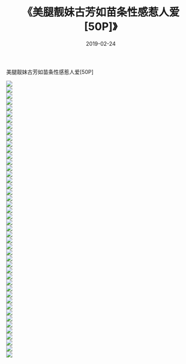 ﻿---
layout: post
title:  《美腿靓妹古芳如苗条性感惹人爱[50P]》
date:   2019-02-24
img: http://pic.660000.xyz/1:/唯美/2019/美腿靓妹古芳如苗条性感惹人爱[50P]/000.jpg
categories: [美女, 清纯, 唯美]
---

美腿靓妹古芳如苗条性感惹人爱[50P]

  ![](http://pic.660000.xyz/1:/唯美/2019/美腿靓妹古芳如苗条性感惹人爱[50P]/001.jpg) <br> ![](http://pic.660000.xyz/1:/唯美/2019/美腿靓妹古芳如苗条性感惹人爱[50P]/002.jpg) <br> ![](http://pic.660000.xyz/1:/唯美/2019/美腿靓妹古芳如苗条性感惹人爱[50P]/003.jpg) <br> ![](http://pic.660000.xyz/1:/唯美/2019/美腿靓妹古芳如苗条性感惹人爱[50P]/004.jpg) <br> ![](http://pic.660000.xyz/1:/唯美/2019/美腿靓妹古芳如苗条性感惹人爱[50P]/005.jpg) <br> ![](http://pic.660000.xyz/1:/唯美/2019/美腿靓妹古芳如苗条性感惹人爱[50P]/006.jpg) <br> ![](http://pic.660000.xyz/1:/唯美/2019/美腿靓妹古芳如苗条性感惹人爱[50P]/007.jpg) <br> ![](http://pic.660000.xyz/1:/唯美/2019/美腿靓妹古芳如苗条性感惹人爱[50P]/008.jpg) <br> ![](http://pic.660000.xyz/1:/唯美/2019/美腿靓妹古芳如苗条性感惹人爱[50P]/009.jpg) <br> ![](http://pic.660000.xyz/1:/唯美/2019/美腿靓妹古芳如苗条性感惹人爱[50P]/010.jpg) <br> ![](http://pic.660000.xyz/1:/唯美/2019/美腿靓妹古芳如苗条性感惹人爱[50P]/011.jpg) <br> ![](http://pic.660000.xyz/1:/唯美/2019/美腿靓妹古芳如苗条性感惹人爱[50P]/012.jpg) <br> ![](http://pic.660000.xyz/1:/唯美/2019/美腿靓妹古芳如苗条性感惹人爱[50P]/013.jpg) <br> ![](http://pic.660000.xyz/1:/唯美/2019/美腿靓妹古芳如苗条性感惹人爱[50P]/014.jpg) <br> ![](http://pic.660000.xyz/1:/唯美/2019/美腿靓妹古芳如苗条性感惹人爱[50P]/015.jpg) <br> ![](http://pic.660000.xyz/1:/唯美/2019/美腿靓妹古芳如苗条性感惹人爱[50P]/016.jpg) <br> ![](http://pic.660000.xyz/1:/唯美/2019/美腿靓妹古芳如苗条性感惹人爱[50P]/017.jpg) <br> ![](http://pic.660000.xyz/1:/唯美/2019/美腿靓妹古芳如苗条性感惹人爱[50P]/018.jpg) <br> ![](http://pic.660000.xyz/1:/唯美/2019/美腿靓妹古芳如苗条性感惹人爱[50P]/019.jpg) <br> ![](http://pic.660000.xyz/1:/唯美/2019/美腿靓妹古芳如苗条性感惹人爱[50P]/020.jpg) <br> ![](http://pic.660000.xyz/1:/唯美/2019/美腿靓妹古芳如苗条性感惹人爱[50P]/021.jpg) <br> ![](http://pic.660000.xyz/1:/唯美/2019/美腿靓妹古芳如苗条性感惹人爱[50P]/022.jpg) <br> ![](http://pic.660000.xyz/1:/唯美/2019/美腿靓妹古芳如苗条性感惹人爱[50P]/023.jpg) <br> ![](http://pic.660000.xyz/1:/唯美/2019/美腿靓妹古芳如苗条性感惹人爱[50P]/024.jpg) <br> ![](http://pic.660000.xyz/1:/唯美/2019/美腿靓妹古芳如苗条性感惹人爱[50P]/025.jpg) <br> ![](http://pic.660000.xyz/1:/唯美/2019/美腿靓妹古芳如苗条性感惹人爱[50P]/026.jpg) <br> ![](http://pic.660000.xyz/1:/唯美/2019/美腿靓妹古芳如苗条性感惹人爱[50P]/027.jpg) <br> ![](http://pic.660000.xyz/1:/唯美/2019/美腿靓妹古芳如苗条性感惹人爱[50P]/028.jpg) <br> ![](http://pic.660000.xyz/1:/唯美/2019/美腿靓妹古芳如苗条性感惹人爱[50P]/029.jpg) <br> ![](http://pic.660000.xyz/1:/唯美/2019/美腿靓妹古芳如苗条性感惹人爱[50P]/030.jpg) <br> ![](http://pic.660000.xyz/1:/唯美/2019/美腿靓妹古芳如苗条性感惹人爱[50P]/031.jpg) <br> ![](http://pic.660000.xyz/1:/唯美/2019/美腿靓妹古芳如苗条性感惹人爱[50P]/032.jpg) <br> ![](http://pic.660000.xyz/1:/唯美/2019/美腿靓妹古芳如苗条性感惹人爱[50P]/033.jpg) <br> ![](http://pic.660000.xyz/1:/唯美/2019/美腿靓妹古芳如苗条性感惹人爱[50P]/034.jpg) <br> ![](http://pic.660000.xyz/1:/唯美/2019/美腿靓妹古芳如苗条性感惹人爱[50P]/035.jpg) <br> ![](http://pic.660000.xyz/1:/唯美/2019/美腿靓妹古芳如苗条性感惹人爱[50P]/036.jpg) <br> ![](http://pic.660000.xyz/1:/唯美/2019/美腿靓妹古芳如苗条性感惹人爱[50P]/037.jpg) <br> ![](http://pic.660000.xyz/1:/唯美/2019/美腿靓妹古芳如苗条性感惹人爱[50P]/038.jpg) <br> ![](http://pic.660000.xyz/1:/唯美/2019/美腿靓妹古芳如苗条性感惹人爱[50P]/039.jpg) <br> ![](http://pic.660000.xyz/1:/唯美/2019/美腿靓妹古芳如苗条性感惹人爱[50P]/040.jpg) <br> ![](http://pic.660000.xyz/1:/唯美/2019/美腿靓妹古芳如苗条性感惹人爱[50P]/041.jpg) <br> ![](http://pic.660000.xyz/1:/唯美/2019/美腿靓妹古芳如苗条性感惹人爱[50P]/042.jpg) <br> ![](http://pic.660000.xyz/1:/唯美/2019/美腿靓妹古芳如苗条性感惹人爱[50P]/043.jpg) <br> ![](http://pic.660000.xyz/1:/唯美/2019/美腿靓妹古芳如苗条性感惹人爱[50P]/044.jpg) <br> ![](http://pic.660000.xyz/1:/唯美/2019/美腿靓妹古芳如苗条性感惹人爱[50P]/045.jpg) <br> ![](http://pic.660000.xyz/1:/唯美/2019/美腿靓妹古芳如苗条性感惹人爱[50P]/046.jpg) <br>